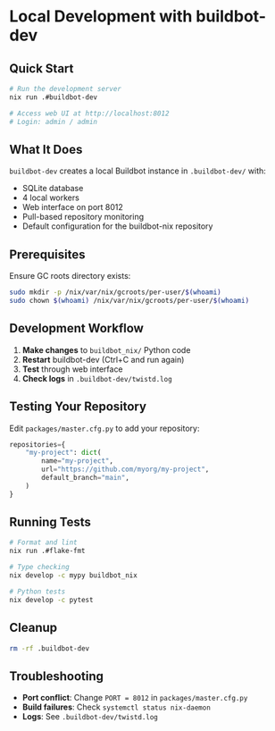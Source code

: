 # Local Development with buildbot-dev

## Quick Start

```bash
# Run the development server
nix run .#buildbot-dev

# Access web UI at http://localhost:8012
# Login: admin / admin
```

## What It Does

`buildbot-dev` creates a local Buildbot instance in `.buildbot-dev/` with:

- SQLite database
- 4 local workers
- Web interface on port 8012
- Pull-based repository monitoring
- Default configuration for the buildbot-nix repository

## Prerequisites

Ensure GC roots directory exists:

```bash
sudo mkdir -p /nix/var/nix/gcroots/per-user/$(whoami)
sudo chown $(whoami) /nix/var/nix/gcroots/per-user/$(whoami)
```

## Development Workflow

1. **Make changes** to `buildbot_nix/` Python code
2. **Restart** buildbot-dev (Ctrl+C and run again)
3. **Test** through web interface
4. **Check logs** in `.buildbot-dev/twistd.log`

## Testing Your Repository

Edit `packages/master.cfg.py` to add your repository:

```python
repositories={
    "my-project": dict(
        name="my-project",
        url="https://github.com/myorg/my-project",
        default_branch="main",
    )
}
```

## Running Tests

```bash
# Format and lint
nix run .#flake-fmt

# Type checking
nix develop -c mypy buildbot_nix

# Python tests
nix develop -c pytest
```

## Cleanup

```bash
rm -rf .buildbot-dev
```

## Troubleshooting

- **Port conflict**: Change `PORT = 8012` in `packages/master.cfg.py`
- **Build failures**: Check `systemctl status nix-daemon`
- **Logs**: See `.buildbot-dev/twistd.log`
